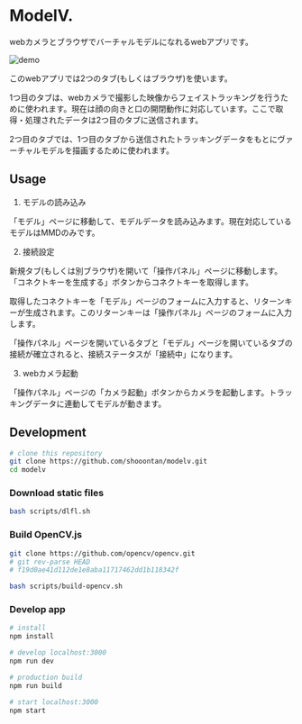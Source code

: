 # ModelV.

webカメラとブラウザでバーチャルモデルになれるwebアプリです。

![demo](https://user-images.githubusercontent.com/26014062/81504695-bb14d880-9325-11ea-920c-372a19fb7385.gif)

このwebアプリでは2つのタブ(もしくはブラウザ)を使います。

1つ目のタブは、webカメラで撮影した映像からフェイストラッキングを行うために使われます。現在は顔の向きと口の開閉動作に対応しています。ここで取得・処理されたデータは2つ目のタブに送信されます。

2つ目のタブでは、1つ目のタブから送信されたトラッキングデータをもとにヴァーチャルモデルを描画するために使われます。


## Usage

1. モデルの読み込み

「モデル」ページに移動して、モデルデータを読み込みます。現在対応しているモデルはMMDのみです。

2. 接続設定

新規タブ(もしくは別ブラウザ)を開いて「操作パネル」ページに移動します。「コネクトキーを生成する」ボタンからコネクトキーを取得します。

取得したコネクトキーを「モデル」ページのフォームに入力すると、リターンキーが生成されます。このリターンキーは「操作パネル」ページのフォームに入力します。

「操作パネル」ページを開いているタブと「モデル」ページを開いているタブの接続が確立されると、接続ステータスが「接続中」になります。

3. webカメラ起動

「操作パネル」ページの「カメラ起動」ボタンからカメラを起動します。トラッキングデータに連動してモデルが動きます。


## Development

```bash
# clone this repository
git clone https://github.com/shooontan/modelv.git
cd modelv
```

### Download static files

```bash
bash scripts/dlfl.sh
```

### Build OpenCV.js

```bash
git clone https://github.com/opencv/opencv.git
# git rev-parse HEAD
# f19d0ae41d112de1e8aba11717462dd1b118342f

bash scripts/build-opencv.sh
```

### Develop app

```bash
# install
npm install

# develop localhost:3000
npm run dev

# production build
npm run build

# start localhost:3000
npm start
```
